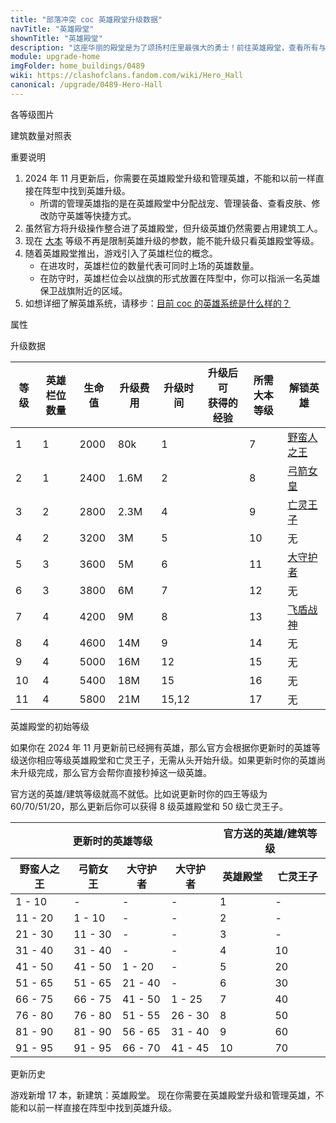```yaml
---
title: "部落冲突 coc 英雄殿堂升级数据"
navTitle: "英雄殿堂"
shownTitle: "英雄殿堂"
description: "这座华丽的殿堂是为了颂扬村庄里最强大的勇士！前往英雄殿堂，查看所有与英雄相关的信息，并升级英雄。升级英雄殿堂可解锁更多英雄！"
module: upgrade-home
imgFolder: home_buildings/0489
wiki: https://clashofclans.fandom.com/wiki/Hero_Hall
canonical: /upgrade/0489-Hero-Hall
---
```


<UnitInfo :folder="$frontmatter.imgFolder" imgSrc="Hero_Hall11_hd.png" :imgAlt="$frontmatter.navTitle" :description="$frontmatter.description" :isSmallImg="true" />

<SmallTitle>各等级图片</SmallTitle>

<Panel>
    <UnitImgGroup :folder="$frontmatter.imgFolder">
        <UnitImg imgTitle="1 级" imgSrc="Hero_Hall1.png" imgHd="Town_Hall1_hd.png" />
        <UnitImg imgTitle="2 级" imgSrc="Hero_Hall2.png" imgHd="Town_Hall2_hd.png" />
        <UnitImg imgTitle="3 级" imgSrc="Hero_Hall3.png" imgHd="Town_Hall3_hd.png" />
        <UnitImg imgTitle="4 级" imgSrc="Hero_Hall4.png" imgHd="Town_Hall4_hd.png" />
        <UnitImg imgTitle="5 级" imgSrc="Hero_Hall5.png" imgHd="Town_Hall5_hd.png" />
        <UnitImg imgTitle="6 级" imgSrc="Hero_Hall6.png" imgHd="Town_Hall6_hd.png" />
        <UnitImg imgTitle="7 级" imgSrc="Hero_Hall7.png" imgHd="Town_Hall7_hd.png" />
        <UnitImg imgTitle="8 级" imgSrc="Hero_Hall8.png" imgHd="Town_Hall8_hd.png" />
        <UnitImg imgTitle="9 级" imgSrc="Hero_Hall9.png" imgHd="Town_Hall9_hd.png" />
        <UnitImg imgTitle="10 级" imgSrc="Hero_Hall10.png" imgHd="Town_Hall10_hd.png" />
        <UnitImg imgTitle="11 级" imgSrc="Hero_Hall11.png" imgHd="Town_Hall11_hd.png" />
    </UnitImgGroup>
</Panel>

<SmallTitle>建筑数量对照表</SmallTitle>

<BuildingNum>
    <BuildingNumRow title="大本等级" num="1 - 6, 7 - 17" />
    <BuildingNumRow title="建筑数量" num="    0,      1" />
</BuildingNum>

<SmallTitle>重要说明</SmallTitle>

1. 2024 年 11 月更新后，你需要在英雄殿堂升级和管理英雄，不能和以前一样直接在阵型中找到英雄升级。
    - 所谓的管理英雄指的是在英雄殿堂中分配战宠、管理装备、查看皮肤、修改防守英雄等快捷方式。
2. 虽然官方将升级操作整合进了英雄殿堂，但升级英雄仍然需要占用建筑工人。
3. 现在 [大本](/upgrade/0400-Town-Hall) 等级不再是限制英雄升级的参数，能不能升级只看英雄殿堂等级。
4. 随着英雄殿堂推出，游戏引入了英雄栏位的概念。
    - 在进攻时，英雄栏位的数量代表可同时上场的英雄数量。
    - 在防守时，英雄栏位会以战旗的形式放置在阵型中，你可以指派一名英雄保卫战旗附近的区域。
6. 如想详细了解英雄系统，请移步：[目前 coc 的英雄系统是什么样的？](/p/6827)

<SmallTitle>属性</SmallTitle>

<UnitProperties>
    <UnitProperty pKey="占地面积" pValue="4×4" />
    <UnitProperty pKey="判定面积" pValue="3×3" :isJudgeSquare="true" />
</UnitProperties>

<SmallTitle>升级数据</SmallTitle>

<script setup>
const tableExtraInfo = [
    {
        "column": 3,
        "type": "cost",
        "gpClass": "building",
        "icon": "Elixir"
    },
    {
        "column": 4,
        "type": "time",
        "gpClass": "building"
    },
    {
        "column": 5,
        "type": "exp",
        "icon": "Exp"
    }
];
</script>

<UnitTable :tableExtraInfo="tableExtraInfo">

| 等级 | 英雄栏位<br>数量 | 生命值 | 升级费用 | 升级时间 | 升级后可<br>获得的经验 | 所需<br>大本等级 |   解锁英雄   |
|  --- |       ---       |  ---- |   ----   |    ---  |          ---         |       ---        |     ----     |
|   1  |        1        |  2000 |    80k   |  1      |                      |        7         |<a href="/upgrade/0200-Barbarian-King">野蛮人之王</a>|
|   2  |        1        |  2400 |   1.6M   |  2      |                      |        8         |<a href="/upgrade/0201-Archer-Queen">弓箭女皇</a>|
|   3  |        2        |  2800 |   2.3M   |  4      |                      |        9         |<a href="/upgrade/0204-Minion-Prince">亡灵王子</a>|
|   4  |        2        |  3200 |     3M   |  5      |                      |       10         | 无 |
|   5  |        3        |  3600 |     5M   |  6      |                      |       11         |<a href="/upgrade/0202-Grand-Warden">大守护者</a>|
|   6  |        3        |  3800 |     6M   |  7      |                      |       12         | 无 |
|   7  |        4        |  4200 |     9M   |  8      |                      |       13         |<a href="/upgrade/0203-Royal-Champion">飞盾战神</a>|
|   8  |        4        |  4600 |    14M   |  9      |                      |       14         | 无 |
|   9  |        4        |  5000 |    16M   |  12     |                      |       15         | 无 |
|  10  |        4        |  5400 |    18M   |  15     |                      |       16         | 无 |
|  11  |        4        |  5800 |    21M   |  15,12  |                      |       17         | 无 |  

</UnitTable>

<SmallTitle>英雄殿堂的初始等级</SmallTitle>

如果你在 2024 年 11 月更新前已经拥有英雄，那么官方会根据你更新时的英雄等级送你相应等级英雄殿堂和亡灵王子，无需从头开始升级。如果更新时你的英雄尚未升级完成，那么官方会帮你直接秒掉这一级英雄。

官方送的英雄/建筑等级就高不就低。比如说更新时你的四王等级为 60/70/51/20，那么更新后你可以获得 8 级英雄殿堂和 50 级亡灵王子。

<UnitTable class="cp-table-nosticky-column">
    <table>
        <thead>
        <tr>
            <th colspan="4">更新时的英雄等级</th>
            <th colspan="2">官方送的英雄/建筑等级</th>
        </tr>
        <tr>
            <th>野蛮人之王</th>
            <th>弓箭女王</th>
            <th>大守护者</th>
            <th>大守护者</th>
            <th>英雄殿堂</th>
            <th>亡灵王子</th>
        </tr>
        </thead>
        <tbody>
        <tr>
            <td>1 - 10</td>
            <td>-</td>
            <td>-</td>
            <td>-</td>
            <td>1</td>
            <td>-</td>
        </tr>
        <tr>
            <td>11 - 20</td>
            <td>1 - 10</td>
            <td>-</td>
            <td>-</td>
            <td>2</td>
            <td>-</td>
        </tr>
        <tr>
            <td>21 - 30</td>
            <td>11 - 30</td>
            <td>-</td>
            <td>-</td>
            <td>3</td>
            <td>-</td>
        </tr>
        <tr>
            <td>31 - 40</td>
            <td>31 - 40</td>
            <td>-</td>
            <td>-</td>
            <td>4</td>
            <td>10</td>
        </tr>
        <tr>
            <td>41 - 50</td>
            <td>41 - 50</td>
            <td>1 - 20</td>
            <td>-</td>
            <td>5</td>
            <td>20</td>
        </tr>
        <tr>
            <td>51 - 65</td>
            <td>51 - 65</td>
            <td>21 - 40</td>
            <td>-</td>
            <td>6</td>
            <td>30</td>
        </tr>
        <tr>
            <td>66 - 75</td>
            <td>66 - 75</td>
            <td>41 - 50</td>
            <td>1 - 25</td>
            <td>7</td>
            <td>40</td>
        </tr>
        <tr>
            <td>76 - 80</td>
            <td>76 - 80</td>
            <td>51 - 55</td>
            <td>26 - 30</td>
            <td>8</td>
            <td>50</td>
        </tr>
        <tr>
            <td>81 - 90</td>
            <td>81 - 90</td>
            <td>56 - 65</td>
            <td>31 - 40</td>
            <td>9</td>
            <td>60</td>
        </tr>
        <tr>
            <td>91 - 95</td>
            <td>91 - 95</td>
            <td>66 - 70</td>
            <td>41 - 45</td>
            <td>10</td>
            <td>70</td>
        </tr>
        </tbody>
    </table>
</UnitTable>

<SmallTitle>更新历史</SmallTitle>

<Timeline>
    <TimelineItem date="2024/11/25">
        <TimelineRow>游戏新增 17 本，新建筑：英雄殿堂。</TimelineRow>
        <TimelineRow>现在你需要在英雄殿堂升级和管理英雄，不能和以前一样直接在阵型中找到英雄升级。</TimelineRow>
    </TimelineItem>
    <TimelineItem :historyBottom="true" />
</Timeline>